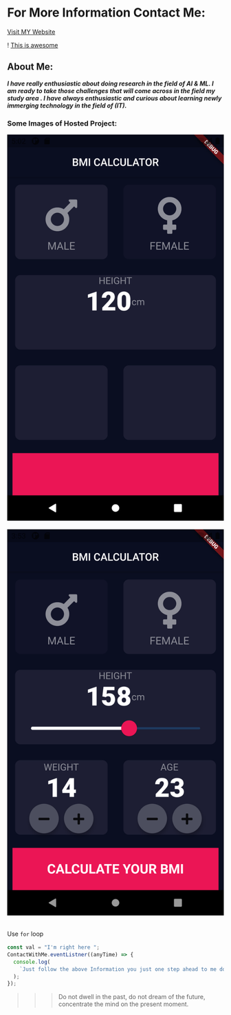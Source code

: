 # For More Information Contact Me:

[Visit MY Website](https://blackhat955.github.io/My-Information-/)

! [This is awesome](https://encrypted-tbn0.gstatic.com/images?q=tbn:ANd9GcRr830UoalFA6OmJf84E-Ivp53PVkdYZsuz_A&usqp=CAU)

## About Me:

**_I have really enthusiastic about doing research in the field of AI & ML. I am ready to take those challenges that will come across in the field my study area . I have always enthusiastic and curious about learning newly immerging technology in the field of (IT)._**

### Some Images of Hosted Project:

![s1](https://github.com/blackhat955/BMI_calculator/blob/main/image/Screenshot_1621251159.png) <br><br>
![s2](https://github.com/blackhat955/BMI_calculator/blob/main/image/Screenshot_1621333426.png)  <br><br>

Use `for` loop

```javascript
const val = "I'm right here ";
ContactWithMe.eventListner((anyTime) => {
  console.log(
    `Just follow the above Information you just one step ahead to me don't worry ${val}`
  );
});
```

> > > Do not dwell in the past, do not dream of the future, concentrate the mind on the present moment.
